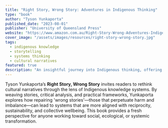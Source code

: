 ```yaml
---
title: "Right Story, Wrong Story: Adventures in Indigenous Thinking"
type: "book"
author: "Tyson Yunkaporta"
published_date: "2023-08-01"
publisher: "University of Queensland Press"
website: "https://www.amazon.com.au/Right-Story-Wrong-Adventures-Indigenous/dp/1922790435"
cover_image: "/assets/images/resources/right-story-wrong-story.jpg"
tags:
  - indigenous knowledge
  - storytelling
  - systems thinking
  - cultural narratives
featured: true
description: "An insightful journey into Indigenous thinking, offering tools for reframing and repairing cultural narratives to foster sustainable and equitable systems."
---
```


Tyson Yunkaporta’s **Right Story, Wrong Story** invites readers to rethink cultural narratives through the lens of Indigenous knowledge systems. By weaving stories, critical analysis, and practical frameworks, Yunkaporta explores how repairing 'wrong stories'—those that perpetuate harm and imbalance—can lead to systems that are more aligned with reciprocity, sustainability, and collective wellbeing. This book provides a fresh perspective for anyone working toward social, ecological, or systemic transformation.